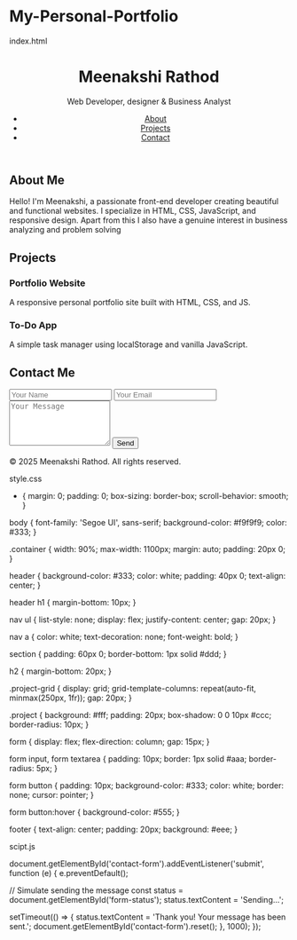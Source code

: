 # My-Personal-Portfolio
index.html

<!DOCTYPE html>
<html lang="en">
<head>
  <meta charset="UTF-8" />
  <meta name="viewport" content="width=device-width, initial-scale=1.0"/>
  <title>My Portfolio</title>
  <link rel="stylesheet" href="style.css" />
</head>
<body>
  <header>
    <div class="container">
      <h1>Meenakshi Rathod</h1>
      <p>Web Developer, designer & Business Analyst</p>
      <nav>
        <ul>
          <li><a href="#about">About</a></li>
          <li><a href="#projects">Projects</a></li>
          <li><a href="#contact">Contact</a></li>
        </ul>
      </nav>
    </div>
  </header>

  <section id="about">
    <div class="container">
      <h2>About Me</h2>
      <p>Hello! I'm Meenakshi, a passionate front-end developer creating beautiful and functional websites. I specialize in HTML, CSS, JavaScript, and responsive design.
      Apart from this I also have a genuine interest in business analyzing and problem solving</p>
    </div>
  </section>

  <section id="projects">
    <div class="container">
      <h2>Projects</h2>
      <div class="project-grid">
        <div class="project">
          <h3>Portfolio Website</h3>
          <p>A responsive personal portfolio site built with HTML, CSS, and JS.</p>
        </div>
        <div class="project">
          <h3>To-Do App</h3>
          <p>A simple task manager using localStorage and vanilla JavaScript.</p>
        </div>
      </div>
    </div>
  </section>

  <section id="contact">
    <div class="container">
      <h2>Contact Me</h2>
      <form id="contact-form">
        <input type="text" id="name" placeholder="Your Name" required />
        <input type="email" id="email" placeholder="Your Email" required />
        <textarea id="message" rows="5" placeholder="Your Message" required></textarea>
        <button type="submit">Send</button>
        <p id="form-status"></p>
      </form>
    </div>
  </section>

  <footer>
    <div class="container">
      <p>&copy; 2025 Meenakshi Rathod. All rights reserved.</p>
    </div>
  </footer>

  <script src="script.js"></script>
</body>
</html>


style.css

* {
  margin: 0;
  padding: 0;
  box-sizing: border-box;
  scroll-behavior: smooth;
}

body {
  font-family: 'Segoe UI', sans-serif;
  background-color: #f9f9f9;
  color: #333;
}

.container {
  width: 90%;
  max-width: 1100px;
  margin: auto;
  padding: 20px 0;
}

header {
  background-color: #333;
  color: white;
  padding: 40px 0;
  text-align: center;
}

header h1 {
  margin-bottom: 10px;
}

nav ul {
  list-style: none;
  display: flex;
  justify-content: center;
  gap: 20px;
}

nav a {
  color: white;
  text-decoration: none;
  font-weight: bold;
}

section {
  padding: 60px 0;
  border-bottom: 1px solid #ddd;
}

h2 {
  margin-bottom: 20px;
}

.project-grid {
  display: grid;
  grid-template-columns: repeat(auto-fit, minmax(250px, 1fr));
  gap: 20px;
}

.project {
  background: #fff;
  padding: 20px;
  box-shadow: 0 0 10px #ccc;
  border-radius: 10px;
}

form {
  display: flex;
  flex-direction: column;
  gap: 15px;
}

form input,
form textarea {
  padding: 10px;
  border: 1px solid #aaa;
  border-radius: 5px;
}

form button {
  padding: 10px;
  background-color: #333;
  color: white;
  border: none;
  cursor: pointer;
}

form button:hover {
  background-color: #555;
}

footer {
  text-align: center;
  padding: 20px;
  background: #eee;
}


scipt.js

document.getElementById('contact-form').addEventListener('submit', function (e) {
  e.preventDefault();

  // Simulate sending the message
  const status = document.getElementById('form-status');
  status.textContent = 'Sending...';

  setTimeout(() => {
    status.textContent = 'Thank you! Your message has been sent.';
    document.getElementById('contact-form').reset();
  }, 1000);
});
